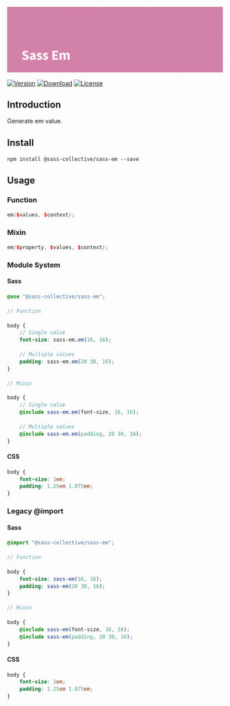 ![Sass Em](.repo/banner.png)

[![Version](https://flat.badgen.net/npm/v/@sass-collective/sass-em)](https://www.npmjs.com/package/@sass-collective/sass-em)
[![Download](https://flat.badgen.net/npm/dt/@sass-collective/sass-em)](https://www.npmjs.com/package/@sass-collective/sass-em)
[![License](https://flat.badgen.net/npm/license/@sass-collective/sass-em)](https://www.npmjs.com/package/@sass-collective/sass-em)

## Introduction

Generate em value.

## Install

    npm install @sass-collective/sass-em --save

## Usage

### Function

```scss
em($values, $context);
```

### Mixin

```scss
em($property, $values, $context);
```

### Module System

#### Sass

```scss
@use "@sass-collective/sass-em";

// Function

body {
    // Single value
    font-size: sass-em.em(16, 16);
    
    // Multiple values
    padding: sass-em.em(20 30, 16);
}

// Mixin

body {
    // Single value
    @include sass-em.em(font-size, 16, 16);
    
    // Multiple values
    @include sass-em.em(padding, 20 30, 16);
}
```

#### CSS

```css
body {
    font-size: 1em;
    padding: 1.25em 1.875em;
}
```

### Legacy @import

#### Sass

```scss
@import "@sass-collective/sass-em";

// Function

body {
    font-size: sass-em(16, 16);
    padding: sass-em(20 30, 16);
}

// Mixin

body {
    @include sass-em(font-size, 16, 16);
    @include sass-em(padding, 20 30, 16);
}
```

#### CSS

```css
body {
    font-size: 1em;
    padding: 1.25em 1.875em;
}
```
